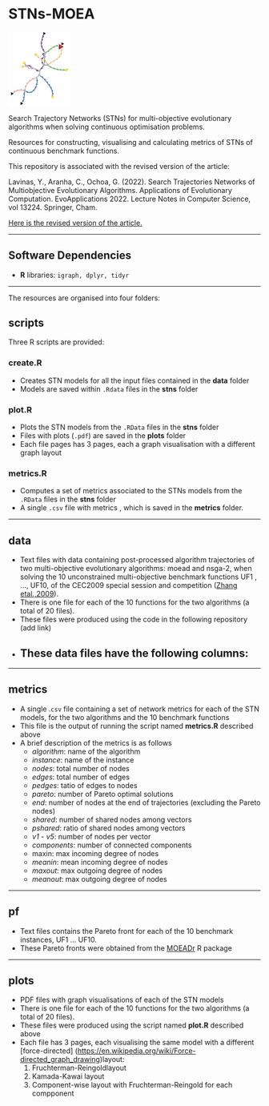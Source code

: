 # STNs-MOEA

<img src="/plots/stn-logo.png" alt="STN" width="125" /> 

Search Trajectory Networks (STNs) for multi-objective evolutionary algorithms when solving continuous optimisation problems.

Resources for constructing, visualising and calculating metrics of STNs of continuous benchmark functions.

This repository is associated with the revised version of the article:

Lavinas, Y., Aranha, C., Ochoa, G. (2022). Search Trajectories Networks of Multiobjective Evolutionary Algorithms. Applications of Evolutionary Computation. EvoApplications 2022. Lecture Notes in Computer Science, vol 13224. Springer, Cham.

[Here is the  revised version of the article.](./revised_version/EvoStar_2021_STNs.pdf)

------

## Software Dependencies

- **R** libraries: `igraph, dplyr, tidyr`

------

The resources are organised into four folders:

## scripts

Three R scripts are provided:

### create.R 

- Creates  STN models for all the input files contained in the **data** folder
- Models are saved within  `.Rdata` files in the **stns** folder

### plot.R 

- Plots the STN models from the `.RData` files in the **stns** folder
- Files with plots (`.pdf`) are  saved in the **plots** folder
- Each file pages has 3 pages, each a graph visualisation with a different graph layout

### metrics.R 

- Computes a set of metrics associated to the STNs models from the `.RData` files in the **stns** folder
- A single `.csv` file with metrics , which is saved in the **metrics** folder.

------

## data

- Text files with data containing post-processed algorithm trajectories of two multi-objective evolutionary algorithms: moead and nsga-2, when solving the 10 unconstrained  multi-objective benchmark functions UF1 , ..., UF10, of the CEC2009 special session and competition ([Zhang etal.,2009](https://www.researchgate.net/publication/265432807_Multiobjective_optimization_Test_Instances_for_the_CEC_2009_Special_Session_and_Competition)). 
- There is one file for each of the 10 functions for the two algorithms (a total of 20 files). 
- These files were produced using the code in the following repository (add link)
- These data files have the following columns:
  - 

------

## metrics

- A single .`csv` file containing a set of network metrics for each of the STN models, for the two algorithms and the 10 benchmark functions
- This file is the output of running the script named **metrics.R** described above
- A brief description of the metrics is as follows
  - *algorithm*: name of the algorithm 
  - *instance*: name of the instance 
  - *nodes*:   total number of nodes
  - *edges*:   total number of edges
  - *pedges*:  tatio of edges to nodes
  - *pareto*: number of Pareto optimal solutions
  - *end*:  number of nodes at the end of trajectories (excluding the Pareto nodes)
  - *shared*: number of shared nodes among vectors 
  - *pshared*: ratio of shared nodes among vectors    
  - *v1 - v5*: number of nodes per vector
  - *components*: number of connected components
  - maxin:  max incoming degree of nodes
  - *meanin*: mean incoming degree of nodes
  - *maxout*: max outgoing degree of nodes
  - *meanout*: max outgoing degree of nodes

------

## pf

- Text files contains the Pareto front for each of the 10 benchmark instances, UF1 ... UF10. 
- These Pareto fronts were obtained from the  [MOEADr](https://fcampelo.github.io/MOEADr/) R package

------

## plots

- PDF files with graph visualisations of each of the STN models
- There is one file for each of the 10 functions for the two algorithms (a total of 20 files). 
- These files were produced using the script named **plot.R** described above
- Each file has 3 pages, each visualising the same model with a different [force-directed] (https://en.wikipedia.org/wiki/Force-directed_graph_drawing)layout:
  1. Fruchterman-Reingoldlayout
  2. Kamada-Kawai layout
  3. Component-wise layout with  Fruchterman-Reingold for each compponent
